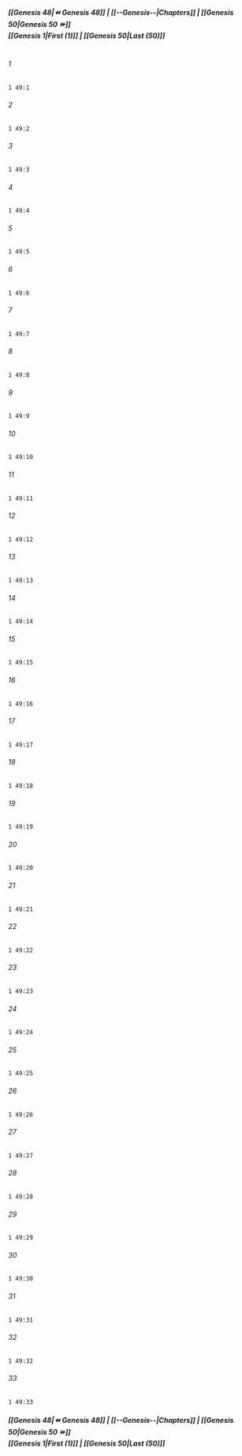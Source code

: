 
##### **[[Genesis 48|⏪ Genesis 48]] | [[--Genesis--|Chapters]] | [[Genesis 50|Genesis 50 ⏩]]**<br>**[[Genesis 1|First (1)]] | [[Genesis 50|Last (50)]]**<br><br>

###### 1
``` verse
1 49:1
```
###### 2
``` verse
1 49:2
```
###### 3
``` verse
1 49:3
```
###### 4
``` verse
1 49:4
```
###### 5
``` verse
1 49:5
```
###### 6
``` verse
1 49:6
```
###### 7
``` verse
1 49:7
```
###### 8
``` verse
1 49:8
```
###### 9
``` verse
1 49:9
```
###### 10
``` verse
1 49:10
```
###### 11
``` verse
1 49:11
```
###### 12
``` verse
1 49:12
```
###### 13
``` verse
1 49:13
```
###### 14
``` verse
1 49:14
```
###### 15
``` verse
1 49:15
```
###### 16
``` verse
1 49:16
```
###### 17
``` verse
1 49:17
```
###### 18
``` verse
1 49:18
```
###### 19
``` verse
1 49:19
```
###### 20
``` verse
1 49:20
```
###### 21
``` verse
1 49:21
```
###### 22
``` verse
1 49:22
```
###### 23
``` verse
1 49:23
```
###### 24
``` verse
1 49:24
```
###### 25
``` verse
1 49:25
```
###### 26
``` verse
1 49:26
```
###### 27
``` verse
1 49:27
```
###### 28
``` verse
1 49:28
```
###### 29
``` verse
1 49:29
```
###### 30
``` verse
1 49:30
```
###### 31
``` verse
1 49:31
```
###### 32
``` verse
1 49:32
```
###### 33
``` verse
1 49:33
```

##### **[[Genesis 48|⏪ Genesis 48]] | [[--Genesis--|Chapters]] | [[Genesis 50|Genesis 50 ⏩]]**<br>**[[Genesis 1|First (1)]] | [[Genesis 50|Last (50)]]**
